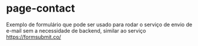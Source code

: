 # page-contact
Exemplo de formulário que pode ser usado para rodar o serviço de envio de e-mail sem a necessidade de backend, similar ao serviço https://formsubmit.co/

